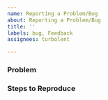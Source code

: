 ```yaml
---
name: Reporting a Problem/Bug
about: Reporting a Problem/Bug
title: ''
labels: bug, Feedback
assignees: turbolent

---
```


### Problem

<!--
Please describe the problem you've encountered below.
-->


### Steps to Reproduce

<!--
Share any details and steps to replicate below
-->
